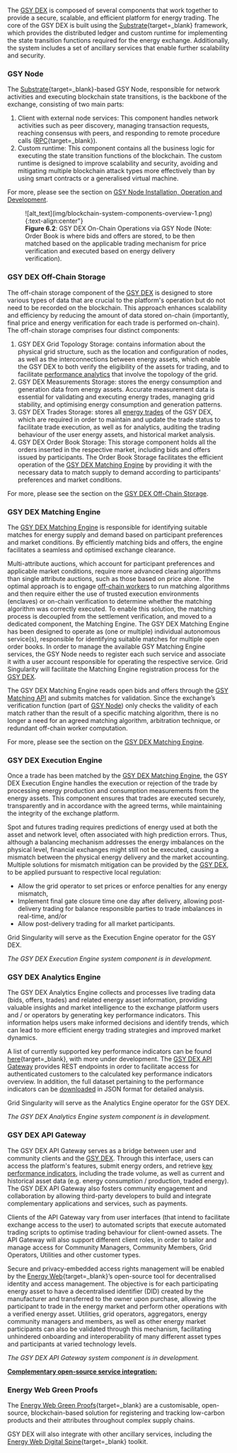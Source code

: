 The [GSY DEX](blockchain.md) is composed of several components that work together to provide a secure, scalable, and efficient platform for energy trading. The core of the GSY DEX is built using the [Substrate](https://substrate.io/){target=_blank} framework, which provides the distributed ledger and custom runtime for implementing the state transition functions required for the energy exchange. Additionally, the system includes a set of ancillary services that enable further scalability and security.

### GSY Node
The [Substrate](https://substrate.io/){target=_blank}-based GSY Node, responsible for network activities and executing blockchain state transitions, is the backbone of the exchange, consisting of two main parts:

1. Client with external node services: This component handles network activities such as peer discovery, managing transaction requests, reaching consensus with peers, and responding to remote procedure calls ([RPC](https://docs.substrate.io/build/remote-procedure-calls/){target=_blank}).
2. Custom runtime: This component contains all the business logic for executing the state transition functions of the blockchain. The custom runtime is designed to improve scalability and security, avoiding and mitigating multiple blockchain attack types more  effectively than by using smart contracts or a generalised virtual machine.

For more, please see the section on [GSY Node Installation, Operation and Development](blockchain-installation.md).


<figure markdown>
  ![alt_text](img/blockchain-system-components-overview-1.png){:text-align:center"}
  <figcaption><b>Figure 6.2</b>: GSY DEX On-Chain Operations via GSY Node (Note: Order Book is where bids and offers are stored, to be then matched based on the applicable trading mechanism for price verification and executed based on energy delivery verification).
</figcaption>
</figure>


### GSY DEX Off-Chain Storage

The off-chain storage component of the [GSY DEX](blockchain.md) is designed to store various types of data that are crucial to the platform's operation but do not need to be recorded on the blockchain. This approach enhances scalability and efficiency by reducing the amount of data stored on-chain (importantly, final price and energy verification for each trade is performed on-chain). The off-chain storage comprises four distinct components:

1. GSY DEX Grid Topology Storage: contains information about the physical grid structure, such as the location and configuration of nodes, as well as the interconnections between energy assets, which enable the GSY DEX to both verify the eligibility of the assets for trading, and to facilitate [performance analytics](results-dashboard.md) that involve the topology of the grid.
2. GSY DEX Measurements Storage: stores the energy consumption and generation data from energy assets. Accurate measurement data is essential for validating and executing energy trades, managing grid stability, and optimising energy consumption and generation patterns.
3. GSY DEX Trades Storage: stores all [energy trades](trades.md) of the GSY DEX, which are required in order to maintain and update the trade status to facilitate trade execution, as well as for analytics, auditing the trading behaviour of the user energy assets, and historical market analysis.
4. GSY DEX Order Book Storage: This storage component holds all the orders inserted in the respective market, including bids and offers issued by  participants. The Order Book Storage facilitates the efficient operation of the [GSY DEX Matching Engine](blockchain-matching-engine.md) by providing it with the necessary data to match supply to demand according to participants' preferences and market conditions.

For more, please see the section on the [GSY DEX Off-Chain Storage](blockchain-off-chain-storage.md).


### GSY DEX Matching Engine
The [GSY DEX Matching Engine](blockchain-matching-engine.md) is responsible for identifying suitable matches for energy supply and demand based on participant preferences and market conditions. By efficiently matching bids and offers, the engine facilitates a seamless and optimised exchange clearance.

Multi-attribute auctions, which account for participant preferences and applicable market conditions, require more advanced clearing algorithms than single attribute auctions, such as those based on price alone. The optimal approach is to engage [off-chain workers](blockchain-off-chain-storage.md) to run matching algorithms and then require either the use of trusted execution environments (enclaves) or on-chain verification to determine whether the matching algorithm was correctly executed. To enable this solution, the matching process is decoupled from the settlement verification, and moved to a dedicated component, the Matching Engine. The GSY DEX Matching Engine has been designed to operate as (one or multiple) individual autonomous service(s), responsible for identifying suitable matches for multiple open order books. In order to manage the available GSY Matching Engine services, the GSY Node needs to register each such service and associate it with a user account responsible for operating the respective service. Grid Singularity will facilitate the Matching Engine registration process for the [GSY DEX](blockchain.md).


The GSY DEX Matching Engine reads open bids and offers through the [GSY Matching API](blockchain-matching-engine.md#gsy-dex-matching-api) and submits matches for validation. Since the exchange’s verification function (part of [GSY Node](blockchain-system-components-overview.md#gsy-node)) only checks the validity of each match rather than the result of a specific matching algorithm, there is no longer a need for an agreed matching algorithm, arbitration technique, or redundant off-chain worker computation.

For more, please see the section on the [GSY DEX Matching Engine](blockchain-matching-engine.md).

### GSY DEX Execution Engine
Once a trade has been matched by the [GSY DEX Matching Engine](blockchain-matching-engine.md), the GSY DEX Execution Engine handles the execution or rejection of the trade by processing energy production and consumption measurements from the energy assets. This component ensures that trades are executed securely, transparently and in accordance with the agreed terms, while maintaining the integrity of the exchange platform.

Spot and futures trading requires predictions of energy used at both the asset and network level, often associated with high prediction errors. Thus, although a balancing mechanism addresses the energy imbalances on the physical level, financial exchanges might still not be executed, causing a mismatch between the physical energy delivery and the market accounting. Multiple solutions for mismatch mitigation can be provided by the [GSY DEX](blockchain.md), to be applied pursuant to respective local regulation:

- Allow the grid operator to set prices or enforce penalties for any energy mismatch,
- Implement final gate closure time one day after delivery, allowing post-delivery trading for balance responsible parties to trade imbalances in real-time, and/or
- Allow post-delivery trading for all market participants.

Grid Singularity will serve as the Execution Engine operator for the GSY DEX.

_The GSY DEX Execution Engine system component is in development._

### GSY DEX Analytics Engine
The GSY DEX Analytics Engine collects and processes live trading data (bids, offers, trades) and related energy asset information, providing valuable insights and market intelligence to the exchange platform users and / or operators by generating key performance indicators. This information helps users make informed decisions and identify trends, which can lead to more efficient energy trading strategies and improved market dynamics.

A list of currently supported key performance indicators can be found [here](results-dashboard.md){target=_blank}, with more under development. The [GSY DEX API Gateway](#gsy-dex-api-gateway) provides REST endpoints in order to facilitate access for authenticated customers to the calculated key performance indicators overview. In addition, the full dataset pertaining to the performance indicators can be [downloaded](results-download.md) in JSON format for detailed analysis.

Grid Singularity will serve as the Analytics Engine operator for the GSY DEX.

_The GSY DEX Analytics Engine system component is in development._

### GSY DEX API Gateway

The GSY DEX API Gateway serves as a bridge between user and community clients and the [GSY DEX](blockchain.md). Through this interface, users can access the platform's features, submit energy orders, and retrieve [key performance indicators](results-dashboard.md), including the trade volume, as well as current and historical asset data (e.g. energy consumption / production, traded energy). The GSY DEX API Gateway also fosters community engagement and collaboration by allowing third-party developers to build and integrate complementary applications and services, such as payments.

Clients of the API Gateway vary from user interfaces (that intend to facilitate exchange access to the user) to automated scripts that execute automated trading scripts to optimise trading behaviour for client-owned assets. The API Gateway will also support different client roles, in order to tailor and manage access for Community Managers, Community Members, Grid Operators, Utilities and other customer types.

Secure and privacy-embedded access rights management will be enabled by the [Energy Web](https://energy-web-foundation.gitbook.io/energy-web/solutions-2023/data-exchange/use-cases-and-reference-implementations/digital-spine-for-electricity-markets){target=_blank}’s open-source tool for decentralised identity and access management. The objective is for each participating energy asset to have a decentralised identifier (DID) created by the manufacturer and transferred to the owner upon purchase, allowing the participant to trade in the energy market and perform other operations with a verified energy asset. Utilities, grid operators, aggregators, energy community managers and members, as well as other energy market participants can also be validated through this mechanism, facilitating unhindered onboarding and interoperability of many different asset types and participants at varied technology levels.

_The GSY DEX API Gateway system component is in development._

<u>**Complementary open-source service integration:**</u>

### Energy Web Green Proofs

The [Energy Web Green Proofs](https://energy-web-foundation.gitbook.io/energy-web/solutions-2023/green-proofs){target=_blank} are a customisable, open-source, blockchain-based solution for registering and tracking low-carbon products and their attributes throughout complex supply chains.

GSY DEX will also integrate with other ancillary services, including the [Energy Web Digital Spine](https://energy-web-foundation.gitbook.io/energy-web/solutions-2023/data-exchange/use-cases-and-reference-implementations/digital-spine-for-electricity-markets){target=_blank} toolkit.
